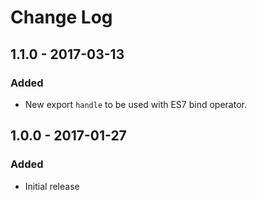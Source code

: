 # Change Log

## 1.1.0 - 2017-03-13

### Added
- New export `handle` to be used with ES7 bind operator.

## 1.0.0 - 2017-01-27

### Added
- Initial release

